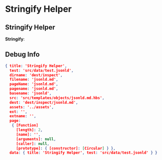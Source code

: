 # Stringify Helper


## Stringify Helper

**Stringify**: 
<!-- JSON-LD markup -->
<script type="application/ld+json">
{
  "@context": "http://schema.org",
  "@type": "SoftwareApplication",
  "name": "Installation",
  "url": "https://github.com/assemble/assemble/",
  "publisher": "ASSEMBLE",
  "applicationCategory": "getting started",
  "downloadUrl": "https://github.com/assemble/assemble/archive/master.zip"
}
</script>




## Debug Info

``` json
{ title: 'Stringify Helper',
  test: 'src/data/test.jsonld',
  dirname: 'dest/inspect',
  filename: 'jsonld.md',
  pageName: 'jsonld.md',
  pagename: 'jsonld.md',
  basename: 'jsonld',
  src: 'src/templates/objects/jsonld.md.hbs',
  dest: 'dest/inspect/jsonld.md',
  assets: '../assets',
  ext: '',
  extname: '',
  page: 
   { [Function]
     [length]: 2,
     [name]: '',
     [arguments]: null,
     [caller]: null,
     [prototype]: { [constructor]: [Circular] } },
  data: { title: 'Stringify Helper', test: 'src/data/test.jsonld' } }
```

